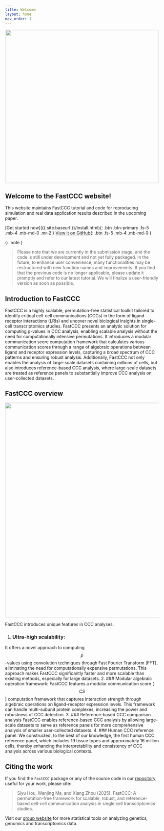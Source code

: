```yaml
---
title: Welcome
layout: home
nav_order: 1
---
```


<script type="text/javascript" async
  src="https://cdnjs.cloudflare.com/ajax/libs/mathjax/3.2.2/es5/tex-mml-chtml.js">
</script>

<div style="margin: 0 auto; text-align: center;"> 
  <img src="{{ site.baseurl }}/images/logo.png" width="500" />
</div>


## Welcome to the FastCCC website!
This website maintains FastCCC tutorial and code for reproducing simulation and real data application results described in the upcoming paper. 

[Get started now]({{ site.baseurl }}/install.html){: .btn .btn-primary .fs-5 .mb-4 .mb-md-0 .mr-2 }
[View it on GitHub][FastCCC]{: .btn .fs-5 .mb-4 .mb-md-0 }

{: .note }
> Please note that we are currently in the submission stage, and the code is still under development and not yet fully packaged. In the future, to enhance user convenience, many functionalities may be restructured with new function names and improvements. If you find that the previous code is no longer applicable, please update it promptly and refer to our latest tutorial. We will finalize a user-friendly version as soon as possible.

## Introduction to FastCCC
FastCCC is a highly scalable, permutation-free statistical toolkit tailored to identify critical cell-cell communications (CCCs) in the form of ligand-receptor interactions (LRIs) and uncover novel biological insights in single-cell transcriptomics studies. FastCCC presents an analytic solution for computing p-values in CCC analysis, enabling scalable analysis without the need for computationally intensive permutations. It introduces a modular communication score computation framework that calculates various communication scores through a range of algebraic operations between ligand and receptor expression levels, capturing a broad spectrum of CCC patterns and ensuring robust analysis. Additionally, FastCCC not only enables the analysis of large-scale datasets containing millions of cells, but also introduces reference-based CCC analysis, where large-scale datasets are treated as reference panels to substantially improve CCC analysis on user-collected datasets.

## FastCCC overview

<p align="center">
  <img src="{{ site.baseurl }}/images/overview.v2.0.jpg" width="700">
</p>

FastCCC introduces unique features in CCC analyses. 
1. ### Ultra-high scalability:
It offers a novel approach to computing $$p$$-values using convolution techniques through Fast Fourier Transform (FFT), eliminating the need for computationally expensive permutations. This approach makes FastCCC significantly faster and more scalable than existing methods, especially for large datasets. 
2. ### Modular algebraic operation framework:
FastCCC features a modular communication score ($$CS$$) computation framework that captures interaction strength through algebraic operations on ligand-receptor expression levels. This framework can handle multi-subunit protein complexes, increasing the power and robustness of CCC detection.
3. ### Reference-based CCC comparison analysis
FastCCC enables reference-based CCC analysis by allowing large-scale datasets to serve as reference panels for more comprehensive analysis of smaller user-collected datasets.
4. ### Human CCC reference panel:
We constructed, to the best of our knowledge, the first human CCC reference panel, which includes 19 tissue types and approximately 16 million cells, thereby enhancing the interpretability and consistency of CCC analysis across various biological contexts.

## Citing the work
If you find the `FastCCC` package or any of the source code in our [repository] useful for your work, please cite:

> Siyu Hou, Wenjing Ma, and Xiang Zhou (2025). FastCCC: A permutation-free framework 
> for scalable, robust, and reference-based cell-cell communication analysis 
> in single cell transcriptomics studies.

Visit our [group website](https://xiangzhou.github.io/) for more statistical 
tools on analyzing genetics, genomics and transcriptomics data.

[FastCCC]: https://github.com/Svvord/FastCCC
[repository]: https://github.com/Svvord/FastCCC